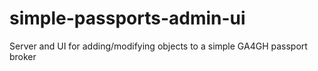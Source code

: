 # simple-passports-admin-ui
Server and UI for adding/modifying objects to a simple GA4GH passport broker
